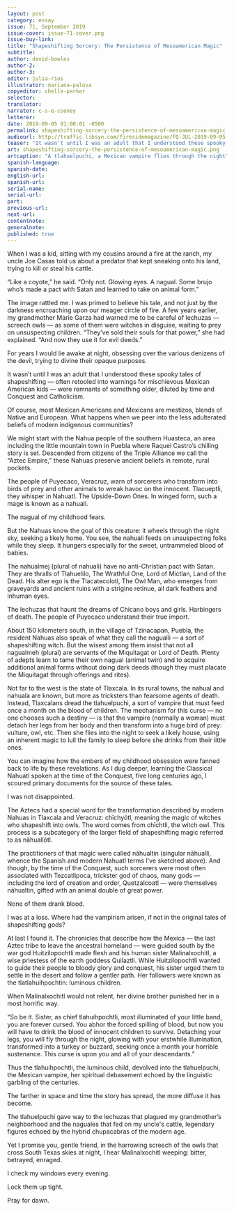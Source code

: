 ```yaml
---
layout: post
category: essay
issue: 71, September 2019
issue-cover: issue-71-cover.png
issue-buy-link:
title: "Shapeshifting Sorcery: The Persistence of Mesoamerican Magic"
subtitle:
author: david-bowles
author-2:
author-3:
editor: julia-rios
illustrator: mariana-palova
copyeditor: chelle-parker
selector:
translator:
narrator: c-s-e-cooney
letterer:
date: 2019-09-05 01:00:01 -0500
permalink: shapeshifting-sorcery-the-persistence-of-mesoamerican-magic
audiourl: http://traffic.libsyn.com/firesidemagazine/FQ-JUL-2019-09-05-Shapeshifting_Sorcery-_The_Persistence_of_Mesoamerican_Magic.mp3
teaser: "It wasn’t until I was an adult that I understood these spooky tales of shapeshifting were remnants of something older, diluted by time and Conquest and Catholicism."
art: shapeshifting-sorcery-the-persistence-of-mesoamerican-magic.png
artcaption: "A tlahuelpuchi, a Mexican vampire flies through the night"
spanish-language:
spanish-date:
english-url:
spanish-url:
serial-name:
serial-url:
part:
previous-url:
next-url:
contentnote:
generalnote:
published: true
---
```


When I was a kid, sitting with my cousins around a fire at the ranch, my uncle Joe Casas told us about a predator that kept sneaking onto his land, trying to kill or steal his cattle.

“Like a coyote,” he said. “Only not. Glowing eyes. A nagual. Some brujo who’s made a pact with Satan and learned to take on animal form.”

The image rattled me. I was primed to believe his tale, and not just by the darkness encroaching upon our meager circle of fire. A few years earlier, my grandmother Marie Garza had warned me to be careful of lechuzas — screech owls — as some of them were witches in disguise, waiting to prey on unsuspecting children. “They’ve sold their souls for that power,” she had explained. “And now they use it for evil deeds.”

For years I would lie awake at night, obsessing over the various denizens of the devil, trying to divine their opaque purposes.

It wasn’t until I was an adult that I understood these spooky tales of shapeshifting — often retooled into warnings for mischievous Mexican American kids — were remnants of something older, diluted by time and Conquest and Catholicism.

Of course, most Mexican Americans and Mexicans are mestizos, blends of Native and European. What happens when we peer into the less adulterated beliefs of modern indigenous communities?

We might start with the Nahua people of the southern Huasteca, an area including the little mountain town in Puebla where Raquel Castro’s chilling story is set. Descended from citizens of the Triple Alliance we call the “Aztec Empire,” these Nahuas preserve ancient beliefs in remote, rural pockets.

The people of Puyecaco, Veracruz, warn of sorcerers who transform into birds of prey and other animals to wreak havoc on the innocent. Tlacueptli, they whisper in Nahuatl. The Upside-Down Ones. In winged form, such a mage is known as a nahuali.

The nagual of my childhood fears.

But the Nahuas know the goal of this creature: it wheels through the night sky, seeking a likely home. You see, the nahuali feeds on unsuspecting folks while they sleep. It hungers especially for the sweet, untrammeled blood of babies.

The nahualmej (plural of nahuali) have no anti-Christian pact with Satan. They are thralls of Tlahuelilo, The Wrathful One, Lord of Mictlan, Land of the Dead.  His alter ego is the Tlacatecolotl, The Owl Man, who emerges from graveyards and ancient ruins with a strigine retinue, all dark feathers and inhuman eyes.

The lechuzas that haunt the dreams of Chicano boys and girls. Harbingers of death. The people of Puyecaco understand their true import.   

About 150 kilometers south, in the village of Tzinacapan, Puebla, the resident Nahuas also speak of what they call the nagualli — a sort of shapeshifting witch. But the wisest among them insist that not all nagualmeh (plural) are servants of the Miquitagat or Lord of Death. Plenty of adepts learn to tame their own nagual (animal twin) and to acquire additional animal forms without doing dark deeds (though they must placate the Miquitagat through offerings and rites).

Not far to the west is the state of Tlaxcala. In its rural towns, the nahual and nahuala are known, but more as tricksters than fearsome agents of death. Instead, Tlaxcalans dread the tlahuelpuchi, a sort of vampire that must feed once a month on the blood of children. The mechanism for this curse — no one chooses such a destiny — is that the vampire (normally a woman) must detach her legs from her body and then transform into a huge bird of prey: vulture, owl, etc. Then she flies into the night to seek a likely house, using an inherent magic to lull the family to sleep before she drinks from their little ones.

You can imagine how the embers of my childhood obsession were fanned back to life by these revelations. As I dug deeper, learning the Classical Nahuatl spoken at the time of the Conquest, five long centuries ago, I scoured primary documents for the source of these tales.

I was not disappointed.

The Aztecs had a special word for the transformation described by modern Nahuas in Tlaxcala and Veracruz: chīchyōtl, meaning the magic of witches who shapeshift into owls. The word comes from chīchtli, the witch owl. This process is a subcategory of the larger field of shapeshifting magic referred to as nāhuallōtl.

The practitioners of that magic were called nāhualtin (singular nāhualli, whence the Spanish and modern Nahuatl terms I’ve sketched above). And though, by the time of the Conquest, such sorcerers were most often associated with Tezcatlipoca, trickster god of chaos, many gods — including the lord of creation and order, Quetzalcoatl — were themselves nāhualtin, gifted with an animal double of great power.

None of them drank blood.

I was at a loss. Where had the vampirism arisen, if not in the original tales of shapeshifting gods?

At last I found it. The chronicles that describe how the Mexica — the last Aztec tribe to leave the ancestral homeland — were guided south by the war god Huitzilopochtli made flesh and his human sister Malinalxochitl, a wise priestess of the earth goddess Quilaztli. While Huitzilopochtli wanted to guide their people to bloody glory and conquest, his sister urged them to settle in the desert and follow a gentler path. Her followers were known as the tlatlahuihpochtin: luminous children.

When Malinalxochitl would not relent, her divine brother punished her in a most horrific way.

“So be it. Sister, as chief tlahuihpochtli, most illuminated of your little band, you are forever cursed. You abhor the forced spilling of blood, but now you will have to drink the blood of innocent children to survive. Detaching your legs, you will fly through the night, glowing with your erstwhile illumination, transformed into a turkey or buzzard, seeking once a month your horrible sustenance. This curse is upon you and all of your descendants.”

Thus the tlahuihpochtli, the luminous child, devolved into the tlahuelpuchi, the Mexican vampire, her spiritual debasement echoed by the linguistic garbling of the centuries.

The farther in space and time the story has spread, the more diffuse it has become.

The tlahuelpuchi gave way to the lechuzas that plagued my grandmother’s neighborhood and the naguales that fed on my uncle's cattle, legendary figures echoed by the hybrid chupacabras of the modern age.

Yet I promise you, gentle friend, in the harrowing screech of the owls that cross South Texas skies at night, I hear Malinalxochitl weeping: bitter, betrayed, enraged.

I check my windows every evening.

Lock them up tight.

Pray for dawn.
